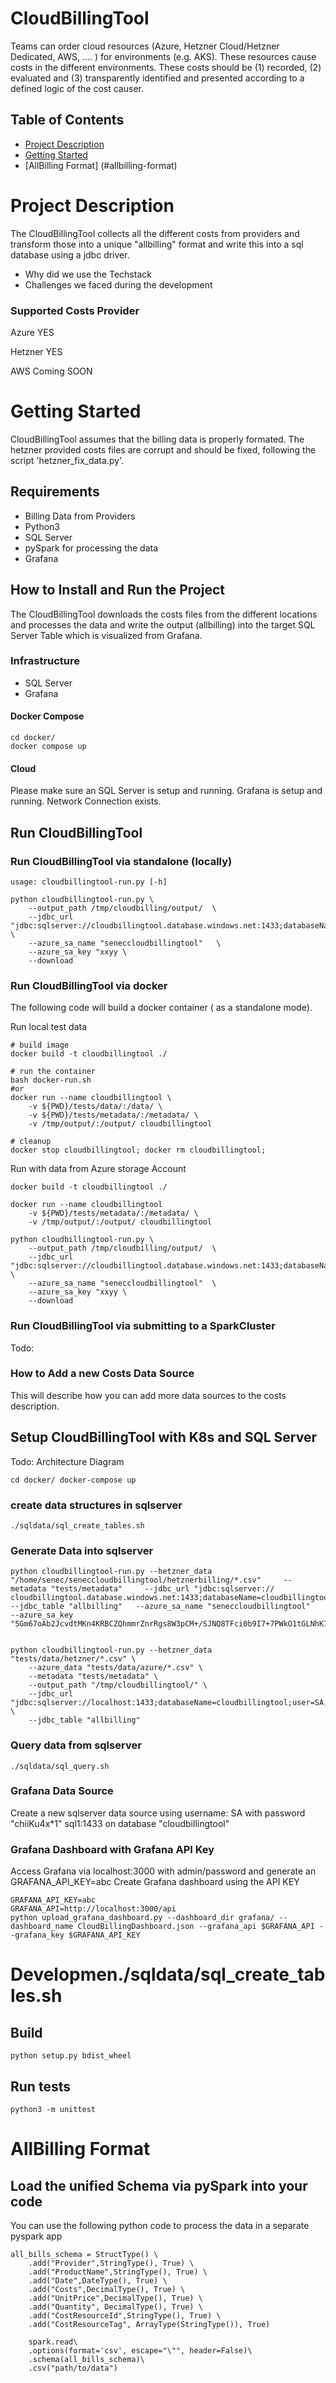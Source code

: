 # CloudBillingTool

Teams can order cloud resources (Azure, Hetzner Cloud/Hetzner Dedicated, AWS, .... ) for environments (e.g. AKS). 
These resources cause costs in the different environments. These costs should be (1) recorded, (2) evaluated and (3) 
transparently identified and presented according to a defined logic of the cost causer.

## Table of Contents

- [Project Description](#project-description)
- [Getting Started](#getting-started)
- [AllBilling Format] (#allbilling-format)

# Project Description

The CloudBillingTool collects all the different costs from providers and transform those into a unique
"allbilling" format and write this into a sql database using a jdbc driver.  

- Why did we use the Techstack
- Challenges we faced during the development

### Supported Costs Provider

Azure YES

Hetzner YES

AWS Coming SOON


# Getting Started

CloudBillingTool assumes that the billing data is properly formated. The hetzner provided costs files are corrupt and 
should be fixed, following the script 'hetzner_fix_data.py'. 

## Requirements

- Billing Data from Providers
- Python3
- SQL Server
- pySpark for processing the data
- Grafana

## How to Install and Run the Project

The CloudBillingTool downloads the costs files from the different locations and processes the data and write the output
(allbilling) into the target SQL Server Table which is visualized from Grafana.

### Infrastructure

- SQL Server
- Grafana

#### Docker Compose

```
cd docker/
docker compose up
```

#### Cloud

Please make sure an SQL Server is setup and running. Grafana is setup and running. Network Connection exists.

## Run CloudBillingTool 

### Run CloudBillingTool via standalone (locally)
```
usage: cloudbillingtool-run.py [-h] 

python cloudbillingtool-run.py \
    --output_path /tmp/cloudbilling/output/  \
    --jdbc_url "jdbc:sqlserver://cloudbillingtool.database.windows.net:1433;databaseName=cloudbillingtooldb;user=admin;password=pw123;trustServerCertificate=true;encrypt=false;"  \
    --azure_sa_name "seneccloudbillingtool"   \
    --azure_sa_key "xxyy \
    --download

```
### Run CloudBillingTool via docker
The following code will build a docker container ( as a standalone mode). 

Run local test data
```
# build image
docker build -t cloudbillingtool ./

# run the container
bash docker-run.sh
#or
docker run --name cloudbillingtool \
    -v ${PWD}/tests/data/:/data/ \
    -v ${PWD}/tests/metadata/:/metadata/ \
    -v /tmp/output/:/output/ cloudbillingtool

# cleanup
docker stop cloudbillingtool; docker rm cloudbillingtool;  
```

Run with data from Azure storage Account
```
docker build -t cloudbillingtool ./

docker run --name cloudbillingtool
    -v ${PWD}/tests/metadata/:/metadata/ \
    -v /tmp/output/:/output/ cloudbillingtool

python cloudbillingtool-run.py \
    --output_path /tmp/cloudbilling/output/  \
    --jdbc_url "jdbc:sqlserver://cloudbillingtool.database.windows.net:1433;databaseName=cloudbillingtooldb;user=admin;password=pw123;trustServerCertificate=true;encrypt=false;"  \
    --azure_sa_name "seneccloudbillingtool"  \
    --azure_sa_key "xxyy \
    --download
```

### Run CloudBillingTool via submitting to a SparkCluster

Todo:

### How to Add a new Costs Data Source

This will describe how you can add more data sources to the costs description.

## Setup CloudBillingTool with K8s and SQL Server

Todo: Architecture Diagram

``
cd docker/
docker-compose up
``

### create data structures in sqlserver
``
./sqldata/sql_create_tables.sh
``

### Generate Data into sqlserver
```
python cloudbillingtool-run.py --hetzner_data "/home/senec/seneccloudbillingtool/hetznerbilling/*.csv"     --metadata "tests/metadata"     --jdbc_url "jdbc:sqlserver:// cloudbillingtool.database.windows.net:1433;databaseName=cloudbillingtool;user=cloudbillingtool_admin;password=WooQuuWaer7o;trustServerCertificate=true;encrypt=false;"     --jdbc_table "allbilling"   --azure_sa_name "seneccloudbillingtool"   --azure_sa_key "5Gm67oAb2JcvdtMKn4KRBCZQhmmrZnrRgs8W3pCM+/SJNQ8TFci0b9I7+7PWkO1tGLNhK7wDmbxf+AStFWm2RA=="


python cloudbillingtool-run.py --hetzner_data "tests/data/hetzner/*.csv" \
    --azure_data "tests/data/azure/*.csv" \
    --metadata "tests/metadata" \
    --output_path "/tmp/cloudbillingtool/" \
    --jdbc_url "jdbc:sqlserver://localhost:1433;databaseName=cloudbillingtool;user=SA;password=chiiKu4x*1;trustServerCertificate=true;encrypt=false;" \
    --jdbc_table "allbilling"
```

### Query data from sqlserver
``
./sqldata/sql_query.sh
``

### Grafana Data Source

Create a new sqlserver data source using username: SA with password "chiiKu4x*1" sql1:1433 on database "cloudbillingtool"

### Grafana Dashboard with Grafana API Key
Access Grafana via localhost:3000 with admin/password and generate an GRAFANA_API_KEY=abc
Create Grafana dashboard using the API KEY
```
GRAFANA_API_KEY=abc
GRAFANA_API=http://localhost:3000/api
python upload_grafana_dashboard.py --dashboard_dir grafana/ --dashboard_name CloudBillingDashboard.json --grafana_api $GRAFANA_API --grafana_key $GRAFANA_API_KEY
```


# Developmen./sqldata/sql_create_tables.sh

## Build
```
python setup.py bdist_wheel
```

## Run tests
```
python3 -m unittest
```


# AllBilling Format
 
## Load the unified Schema via pySpark into your code

You can use the following python code to process the data in a separate pyspark app
```
all_bills_schema = StructType() \
    .add("Provider",StringType(), True) \
    .add("ProductName",StringType(), True) \
    .add("Date",DateType(), True) \
    .add("Costs",DecimalType(), True) \
    .add("UnitPrice",DecimalType(), True) \
    .add("Quantity", DecimalType(), True) \
    .add("CostResourceId",StringType(), True) \
    .add("CostResourceTag", ArrayType(StringType()), True)
  
    spark.read\
    .options(format='csv', escape="\"", header=False)\
    .schema(all_bills_schema)\
    .csv("path/to/data")
  ```
